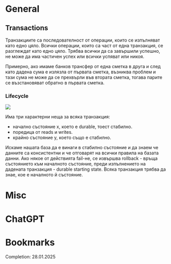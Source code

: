 # General
## Transactions
Транзакциите са последователност от операции, които се изпълняват като едно цяло. Всички операции, които са част от една транзакция, се разглеждат като едно цяло. Трябва всички да са завършили успешно, не може да има частичен успех или всички успяват или никоя.

Примерно, ако имаме банков трансфер от една сметка в друга и след като дадена сума е излязла от първата сметка, възниква проблем и тази сума не може да се прехвърли във втората сметка, тогава парите се възстановяват обратно в първата сметка.
### Lifecycle
![](https://github.com/GerardSh/SoftwareUniversity/blob/main/99%20Attachments/Pasted%20image%2020250126235627.png)

Има три характерни неща за всяка транзакция:
- начално състояние x, което е durable, тоест стабилно.
- поредица от reads и writes.
- крайно състояние y, което също е стабилно.

Искаме нашата база да е винаги в стабилно състояние и да знаем че данните са консистентни и че отговарят на всички правила на базата данни. Ако някое от действията fail-не, се извършва rollback - връща състоянието към началното състояние, преди изпълнението на дадената транзакция - durable starting state.
Всяка транзакция трябва да знае, кое е началното й състояние.
# Misc
# ChatGPT
# Bookmarks
Completion: 28.01.2025